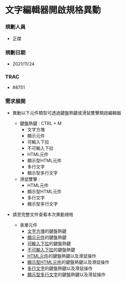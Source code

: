 # 文字編輯器開啟規格異動

### <div id="user">規劃人員</div>
* 正傑

### <div id="updatedate">規劃日期</div>
* 2021/11/24

### <div id="trac">TRAC</div>
* #8751

### <div id="requirement">需求展開</div>
* 異動以下元件類型可透過鍵盤熱鍵或滑鼠雙擊開啟編輯器
    * 鍵盤熱鍵 : CTRL + M
        * 文字方塊
        * 顯示元件
        * 可輸入下拉
        * 不可輸入下拉
        * HTML元件
        * 顯示型HTML元件
        * 多行文字
        * 顯示型多行文字
    * 滑鼠雙擊 :
        * HTML元件
        * 顯示型HTML元件
        * 多行文字
        * 顯示型多行文字

* 請至完整文件查看本次異動規格
    * 表單元件
        * [文字方塊](../../../RTE/SYSTEM/FORM/ctrl_edit/README.md)的鍵盤熱鍵
        * [顯示元件](../../../RTE/SYSTEM/FORM/ctrl_show/README.md)的鍵盤熱鍵
        * [可輸入下拉](../../../RTE/SYSTEM/FORM/ctrl_dropDownCombo/README.md)的鍵盤熱鍵
        * [不可輸入下拉](../../../RTE/SYSTEM/FORM/ctrl_dropListCombo/README.md)的鍵盤熱鍵
        * [HTML元件](../../../RTE/SYSTEM/FORM/ctrl_htmlEdit/README.md)的鍵盤熱鍵以及滑鼠操作
        * [顯示型HTML元件](../../../RTE/SYSTEM/FORM/ctrl_showHtml/README.md)的鍵盤熱鍵以及滑鼠操作
        * [多行文字](../../../RTE/SYSTEM/FORM/ctrl_memo/README.md)的鍵盤熱鍵以及滑鼠操作
        * [顯示型多行文字](../../../RTE/SYSTEM/FORM/ctrl_showMemo/README.md)的鍵盤熱鍵以及滑鼠操作